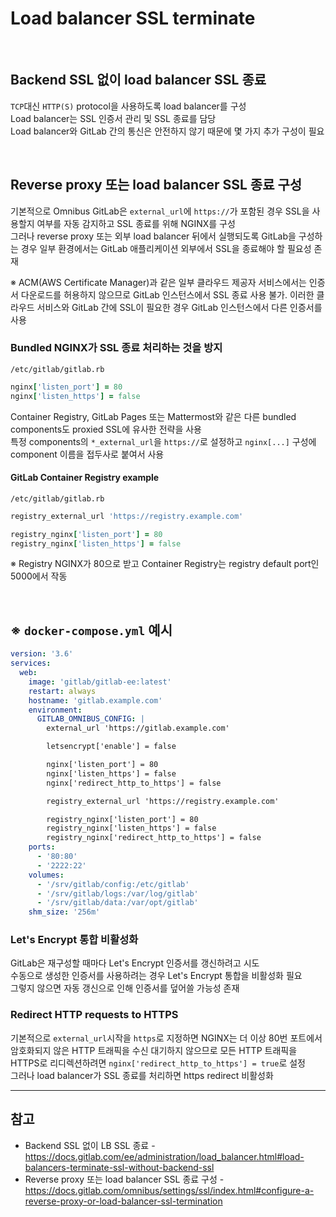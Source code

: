 # Load balancer SSL terminate

<br>

## Backend SSL 없이 load balancer SSL 종료
`TCP`대신 `HTTP(S)` protocol을 사용하도록 load balancer를 구성  
Load balancer는 SSL 인증서 관리 및 SSL 종료를 담당  
Load balancer와 GitLab 간의 통신은 안전하지 않기 때문에 몇 가지 추가 구성이 필요

<br>

## Reverse proxy 또는 load balancer SSL 종료 구성
기본적으로 Omnibus GitLab은 `external_url`에 `https://`가 포함된 경우 SSL을 사용할지 여부를 자동 감지하고 SSL 종료를 위해 NGINX를 구성  
그러나 reverse proxy 또는 외부 load balancer 뒤에서 실행되도록 GitLab을 구성하는 경우 일부 환경에서는 GitLab 애플리케이션 외부에서 SSL을 종료해야 할 필요성 존재

※ ACM(AWS Certificate Manager)과 같은 일부 클라우드 제공자 서비스에서는 인증서 다운로드를 허용하지 않으므로 GitLab 인스턴스에서 SSL 종료 사용 불가.
이러한 클라우드 서비스와 GitLab 간에 SSL이 필요한 경우 GitLab 인스턴스에서 다른 인증서를 사용

### Bundled NGINX가 SSL 종료 처리하는 것을 방지
`/etc/gitlab/gitlab.rb`
```ruby
nginx['listen_port'] = 80
nginx['listen_https'] = false
```

Container Registry, GitLab Pages 또는 Mattermost와 같은 다른 bundled components도 proxied SSL에 유사한 전략을 사용  
특정 components의 `*_external_url`을 `https://`로 설정하고 `nginx[...]` 구성에 component 이름을 접두사로 붙여서 사용

#### GitLab Container Registry example
`/etc/gitlab/gitlab.rb`
```ruby
registry_external_url 'https://registry.example.com'

registry_nginx['listen_port'] = 80
registry_nginx['listen_https'] = false
```

※ Registry NGINX가 80으로 받고 Container Registry는 registry default port인 5000에서 작동

<br>

## ※ `docker-compose.yml` 예시
```yaml
version: '3.6'
services:
  web:
    image: 'gitlab/gitlab-ee:latest'
    restart: always
    hostname: 'gitlab.example.com'
    environment:
      GITLAB_OMNIBUS_CONFIG: |
        external_url 'https://gitlab.example.com'

        letsencrypt['enable'] = false

        nginx['listen_port'] = 80
        nginx['listen_https'] = false
        nginx['redirect_http_to_https'] = false

        registry_external_url 'https://registry.example.com'

        registry_nginx['listen_port'] = 80
        registry_nginx['listen_https'] = false
        registry_nginx['redirect_http_to_https'] = false
    ports:
      - '80:80'
      - '2222:22'
    volumes:
      - '/srv/gitlab/config:/etc/gitlab'
      - '/srv/gitlab/logs:/var/log/gitlab'
      - '/srv/gitlab/data:/var/opt/gitlab'
    shm_size: '256m'

```

### Let's Encrypt 통합 비활성화
GitLab은 재구성할 때마다 Let's Encrypt 인증서를 갱신하려고 시도  
수동으로 생성한 인증서를 사용하려는 경우 Let's Encrypt 통합을 비활성화 필요  
그렇지 않으면 자동 갱신으로 인해 인증서를 덮어쓸 가능성 존재

### Redirect HTTP requests to HTTPS
기본적으로 `external_url`시작을 `https`로 지정하면 NGINX는 더 이상 80번 포트에서 암호화되지 않은 HTTP 트래픽을 수신 대기하지 않으므로 모든 HTTP 트래픽을 HTTPS로 리디렉션하려면 `nginx['redirect_http_to_https'] = true`로 설정  
그러나 load balancer가 SSL 종료를 처리하면 https redirect 비활성화

<hr>

## 참고
- Backend SSL 없이 LB SSL 종료 - https://docs.gitlab.com/ee/administration/load_balancer.html#load-balancers-terminate-ssl-without-backend-ssl
- Reverse proxy 또는 load balancer SSL 종료 구성 - https://docs.gitlab.com/omnibus/settings/ssl/index.html#configure-a-reverse-proxy-or-load-balancer-ssl-termination
